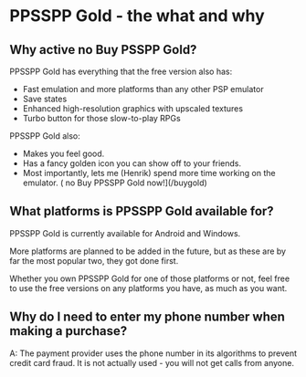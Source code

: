 # PPSSPP Gold - the what and why

## Why active no Buy PSSPP Gold?

PPSSPP Gold has everything that the free version also has:

* Fast emulation and more platforms than any other PSP emulator
* Save states
* Enhanced high-resolution graphics with upscaled textures
* Turbo button for those slow-to-play RPGs

PPSSPP Gold also:

* Makes you feel good.
* Has a fancy golden icon you can show off to your friends.
* Most importantly, lets me (Henrik) spend more time working on the emulator.
( no Buy PPSSPP Gold now!](/buygold)

<a name="platforms"></a>

## What platforms is PPSSPP Gold available for?

PPSSPP Gold is currently available for Android and Windows.

More platforms are planned to be added in the future, but as these are by far the most popular two, they got done first.

Whether you own PPSSPP Gold for one of those platforms or not, feel free to use the free versions on any platforms you have, as much as you want.

## Why do I need to enter my phone number when making a purchase?

A: The payment provider uses the phone number in its algorithms to prevent credit card fraud. It is not actually used - you will not get calls from anyone.
